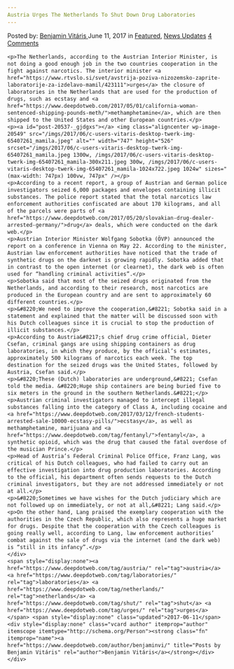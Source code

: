```yaml
---
Austria Urges The Netherlands To Shut Down Drug Laboratories
---
```

<article class="post-listing post-20537 post type-post status-publish format-standard has-post-thumbnail hentry  tag-austria tag-laboratories tag-netherlands tag-shut tag-urges">
    <div class="post-inner">
        <span>Posted by: <a href="https://www.deepdotweb.com/author/benjaminvi/" title="">Benjamin Vitáris </a></span>
    <span>June 11, 2017</span>
    <span>in <a href="https://www.deepdotweb.com/category/deepdot-news/" rel="category tag">Featured</a>, <a href="https://www.deepdotweb.com/category/news-updates/" rel="category tag">News Updates</a></span>
    <span><a href="https://www.deepdotweb.com/2017/06/11/austria-urges-the-netherlands-to-shut-down-drug-laboratories/#comments">4 Comments</a></span>
    </p>
    <div class="clear"></div>
    
    <p>The Netherlands, according to the Austrian Interior Minister, is not doing a good enough job in the two countries cooperation in the fight against narcotics. The interior minister <a href="https://www.rtvslo.si/svet/avstrija-poziva-nizozemsko-zaprite-laboratorije-za-izdelavo-mamil/423111">urges</a> the closure of laboratories in the Netherlands that are used for the production of drugs, such as ecstasy and <a href="https://www.deepdotweb.com/2017/05/01/california-woman-sentenced-shipping-pounds-meth/">methamphetamine</a>, which are then shipped to the United States and other European countries.</p>
    <p><a id="post-20537-_gjdgxs"></a> <img class="aligncenter wp-image-20549" src="/imgs/2017/06/c-users-vitaris-desktop-twerk-img-65407261_mamila.jpeg" alt="" width="747" height="526" srcset="/imgs/2017/06/c-users-vitaris-desktop-twerk-img-65407261_mamila.jpeg 1300w, /imgs/2017/06/c-users-vitaris-desktop-twerk-img-65407261_mamila-300x211.jpeg 300w, /imgs/2017/06/c-users-vitaris-desktop-twerk-img-65407261_mamila-1024x722.jpeg 1024w" sizes="(max-width: 747px) 100vw, 747px" /></p>
    <p>According to a recent report, a group of Austrian and German police investigators seized 6,000 packages and envelopes containing illicit substances. The police report stated that the total narcotics law enforcement authorities confiscated are about 170 kilograms, and all of the parcels were parts of <a href="https://www.deepdotweb.com/2017/05/20/slovakian-drug-dealer-arrested-germany/">drug</a> deals, which were conducted on the dark web.</p>
    <p>Austrian Interior Minister Wolfgang Sobotka (ÖVP) announced the report on a conference in Vienna on May 22. According to the minister, Austrian law enforcement authorities have noticed that the trade of synthetic drugs on the darknet is growing rapidly. Sobotka added that in contrast to the open internet (or clearnet), the dark web is often used for “handling criminal activities”.</p>
    <p>Sobotka said that most of the seized drugs originated from the Netherlands, and according to their research, most narcotics are produced in the European country and are sent to approximately 60 different countries.</p>
    <p>&#8220;We need to improve the cooperation,&#8221; Sobotka said in a statement and explained that the matter will be discussed soon with his Dutch colleagues since it is crucial to stop the production of illicit substances.</p>
    <p>According to Austria&#8217;s chief drug crime official, Dieter Csefan, criminal gangs are using shipping containers as drug laboratories, in which they produce, by the official’s estimates, approximately 500 kilograms of narcotics each week. The top destination for the seized drugs was the United States, followed by Austria, Csefan said.</p>
    <p>&#8220;These (Dutch) laboratories are underground,&#8221; Csefan told the media. &#8220;Huge ship containers are being buried five to six meters in the ground in the southern Netherlands.&#8221;</p>
    <p>Austrian criminal investigators managed to intercept illegal substances falling into the category of Class A, including cocaine and <a href="https://www.deepdotweb.com/2017/03/12/french-students-arrested-sale-10000-ecstasy-pills/">ecstasy</a>, as well as methamphetamine, marijuana and <a href="https://www.deepdotweb.com/tag/fentanyl/">fentanyl</a>, a synthetic opioid, which was the drug that caused the fatal overdose of the musician Prince.</p>
    <p>Head of Austria’s Federal Criminal Police Office, Franz Lang, was critical of his Dutch colleagues, who had failed to carry out an effective investigation into drug production laboratories. According to the official, his department often sends requests to the Dutch criminal investigators, but they are not addressed immediately or not at all.</p>
    <p>&#8220;Sometimes we have wishes for the Dutch judiciary which are not followed up on immediately, or not at all,&#8221; Lang said.</p>
    <p>On the other hand, Lang praised the exemplary cooperation with the authorities in the Czech Republic, which also represents a huge market for drugs. Despite that the cooperation with the Czech colleagues is going really well, according to Lang, law enforcement authorities’ combat against the sale of drugs via the internet (and the dark web) is “still in its infancy”.</p>
    </div>
    <span style="display:none"><a href="https://www.deepdotweb.com/tag/austria/" rel="tag">austria</a>  <a href="https://www.deepdotweb.com/tag/laboratories/" rel="tag">laboratories</a> <a href="https://www.deepdotweb.com/tag/netherlands/" rel="tag">netherlands</a> <a href="https://www.deepdotweb.com/tag/shut/" rel="tag">shut</a> <a href="https://www.deepdotweb.com/tag/urges/" rel="tag">urges</a></span> <span style="display:none" class="updated">2017-06-11</span>
    <div style="display:none" class="vcard author" itemprop="author" itemscope itemtype="http://schema.org/Person"><strong class="fn" itemprop="name"><a href="https://www.deepdotweb.com/author/benjaminvi/" title="Posts by Benjamin Vitáris" rel="author">Benjamin Vitáris</a></strong></div>
    </div>
</article>


